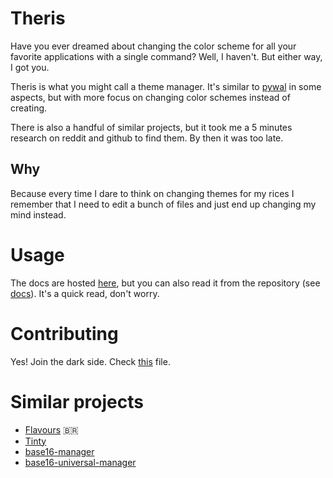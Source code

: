 # Theris

Have you ever dreamed about changing the color scheme for all your favorite applications with a single command? Well, I haven't. But either
way, I got you.

Theris is what you might call a theme manager. It's similar to [pywal](https://github.com/dylanaraps/pywal) in some aspects, but with more focus on changing color schemes
instead of creating.

There is also a handful of similar projects, but it took me a 5 minutes research on reddit and github to find them. By then it was too late.

## Why

Because every time I dare to think on changing themes for my rices I remember that I need to edit a bunch of files and just end up
changing my mind instead.

# Usage

The docs are hosted [here](https://marcos-brito.github.io/theris/), but you can also read it from the repository (see [docs](./docs/src/README.md)). It's a quick read, don't worry.

# Contributing

Yes! Join the dark side. Check [this](./CONTRIBUTING.md) file.

# Similar projects

- [Flavours](https://github.com/Misterio77/flavours) 🇧🇷
- [Tinty](https://github.com/tinted-theming/tinty)
- [base16-manager](https://github.com/base16-manager/base16-manager)
- [base16-universal-manager](https://github.com/pinpox/base16-universal-manager)
